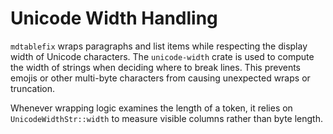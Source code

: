 # Unicode Width Handling

`mdtablefix` wraps paragraphs and list items while respecting the display width
of Unicode characters. The `unicode-width` crate is used to compute the width
of strings when deciding where to break lines. This prevents emojis or other
multi-byte characters from causing unexpected wraps or truncation.

Whenever wrapping logic examines the length of a token, it relies on
`UnicodeWidthStr::width` to measure visible columns rather than byte length.

